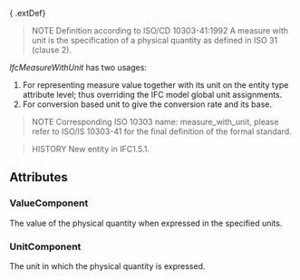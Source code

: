 { .extDef}

<!-- end of short definition -->

> NOTE Definition according to ISO/CD 10303-41:1992
> A measure with unit is the specification of a physical quantity as defined in ISO 31 (clause 2).

_IfcMeasureWithUnit_ has two usages:
1. For representing measure value together with its unit on the entity type attribute level; thus overriding the IFC model global unit assignments.
2. For conversion based unit to give the conversion rate and its base.

> NOTE Corresponding ISO 10303 name: measure_with_unit, please refer to ISO/IS 10303-41 for the final definition of the formal standard.

> HISTORY New entity in IFC1.5.1.

## Attributes

### ValueComponent
The value of the physical quantity when expressed in the specified units.

### UnitComponent
The unit in which the physical quantity is expressed.
